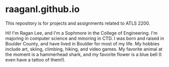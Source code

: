 # raaganl.github.io


This repository is for projects and assignments related to ATLS 2200.

Hi! I'm Ragan Lee, and I'm a Sophmore in the College of Engineering. I'm majoring in computer science and minoring in CTD. I was born and raised in Boulder County, and have lived in Boulder for most of my life. My hobbies include art, skiing, climbing, hiking, and video games. My favorite animal at the moment is a hammerhead shark, and my favorite flower is a blue bell (I even have a tattoo of them!).
